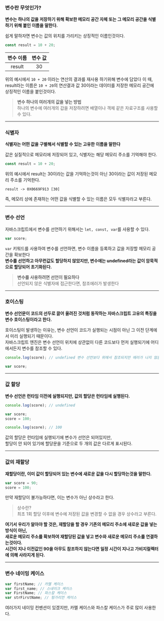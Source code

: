 ### 변수란 무엇인가?

**변수는 하나의 값을 저장하기 위해 확보한 메모리 공간 자체 또는 그 메모리 공간을 식별하기 위해 붙인 이름을 말한다.**

쉽게 말하자면 변수는 값의 위치를 가리키는 상징적인 이름인것이다.

```js
const result = 10 + 20;
```

| 변수 이름 | 변수 값 |
| :-------: | :-----: |
|  result   |   30    |

위의 예시에서 `10 + 20` 이라는 연산의 결과를 재사용 하기위해 변수에 담았다
이 때,  
result라는 이름은 `10 + 20`의 연산결과 값 30이라는 데이터를 저장한 메모리 공간에 상징적인 이름을 붙인것이다.

> **변수 하나의 여러개의 값을 넣는 방법**  
> 하나의 변수에 여러개의 갑을 저장하려면 배열이나 객체 같은 자료구조를 사용할 수 있다.

---

### 식별자

**식별자는 어떤 값을 구별해서 식별할 수 있는 고유한 이름을 말한다**

값은 실질적으로 메모리에 저장되어 있고, 식별자는 해당 메모리 주소를 기억해야 한다.

```js
const result = 10 + 20;
```

위의 예시에서 result는 30이라는 값을 기억하는것이 아닌 30이라는 값이 저장된 메모리 주소를 기억한다.

`result -> 0X0669F913 [30]`

즉, 메모리 상에 존재하는 어떤 값을 식별할 수 있는 이름은 모두 식별자라고 부른다.

---

### 변수 선언

자바스크립트에서 변수를 선언하기 위해서는 `let, const, var`를 사용할 수 있다.

```js
var score;
```

`var` 키워드를 사용하여 변수를 선언하면, 변수 이름을 등록하고 값을 저장할 메모리 공간을 확보한다  
**변수를 선언하고 아무런값도 할당하지 않았지만, 변수에는 undefined라는 값이 암묵적으로 할당되어 초기화된다.**

> **변수를 사용하려면 선언이 필요하다**  
> 선언되지 않은 식별자에 접근한다면, 참조에러가 발생한다

---

### 호이스팅

**변수 선언문이 코드의 선두로 끌어 올려진 것처럼 동작하는 자바스크립트 고유의 특징을 변수 호이스팅이라고 한다.**

호이스팅이 발생하는 이유는, 변수 선언이 코드가 실행되는 시점이 아닌 그 이전 단계에서 미리 실행되기 때문이다.  
자바스크립트 엔진은 변수 선언이 위치에 상관없이 다른 코드보다 먼저 실행되기에 어디에서든지 변수를 참조할 수 있다.

```js
console.log(score); // undefined 변수 선언보다 위에서 참조되지만 에러가 나지 않음

var score;
```

---

### 값 할당

**변수 선언은 런타임 이전에 실행되지만, 값의 할당은 런타임에 실행된다.**

```js
console.log(score); // undefined

var score;
score = 100;

console.log(score); // 100
```

값의 할당은 런타임에 실행되기에 변수가 선언은 되어있지만,  
할당이 안 되어 있기에 할당문을 기준으로 두 개의 값은 다르게 표시된다.

---

### 값의 재할당

**재할당이란, 이미 값이 할당되어 있는 변수에 새로운 값을 다시 할당하는것을 말한다.**

```js
var score = 90;
score = 100;
```

만약 재할당이 불가능하다면, 이는 변수가 아닌 상수라고 한다.

> 상수란?  
> 최초 1회 할당 이후에 변수에 저장된 값을 변경할 수 없을 경우 상수라고 부른다.

**여기서 우리가 알아야 할 것은, 재할당을 할 경우 기존의 메모리 주소에 새로운 값을 넣는 방식이 아닌,  
새로운 메모리 주소를 확보하여 재할당된 값을 넣고 변수와 새로운 메모리 주소를 연결하는것이다.  
시간이 지나 이전값인 90을 아무도 참조하지 않는다면 일정 시간이 지나고 가비지컬렉터에 의해 사라지게 된다.**

---

### 변수 네이밍 케이스

```js
var firstName; // 카멜 케이스
var first_name; // 스네이크 케이스
var FirstName; // 파스칼 케이스
var strFirstName; // 헝가리언 케이스
```

여러가지 네이밍 컨벤션이 있겠지만, 카멜 케이스와 파스칼 케이스가 주로 많이 사용한다.
